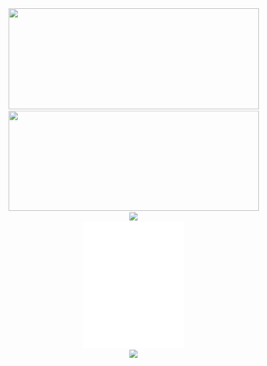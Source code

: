 <div align="center">
  <!-- Columna izquierda -->
  <div>
    <img width="495" height="200" src="https://my-stats-43gk.vercel.app/api?username=alx-mp&show_icons=true&hide=contribs,issues&show=discussions_answered&rank_icon=github&include_all_commits=true&card_width=495&line_height=28&text_color=dcdada&bg_color=222428&icon_color=00dc4d&title_color=00dc4d&border_color=222428&locale=es&ring_color=00dc4d&border_radius=4.5" />
    <img width="495" height="198" src="https://github-readme-streak-stats-git-main-davids-projects-ad77adcc.vercel.app?user=alx-mp&theme=soft-green&hide_border=true&border_radius=5.3&locale=es&date_format=M%20j%5B%2C%20Y%5D"/>
  </div>

  <!-- Columna derecha -->
  <div>
    <a href="https://skillicons.dev">
      <img src="https://skillicons.dev/icons?i=angular,tailwind,nestjs" />
    </a>
    <br>
    <img width="200" src="duki.svg" />
    <br>
    <img width="205" src="https://komarev.com/ghpvc/?username=alx-mp&label=VISITAS%20AL%20PERFIL&locale=es&style=for-the-badge&color=00b440&background=222428" />
  </div>
</div>
